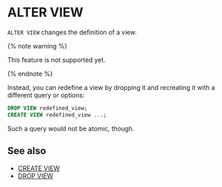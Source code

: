 # ALTER VIEW

`ALTER VIEW` changes the definition of a view.

{% note warning %}

This feature is not supported yet.

{% endnote %}

Instead, you can redefine a view by dropping it and recreating it with a different query or options:
```sql
DROP VIEW redefined_view;
CREATE VIEW redefined_view ...;
```
Such a query would not be atomic, though.

## See also

* [CREATE VIEW](create-view.md)
* [DROP VIEW](drop-view.md)